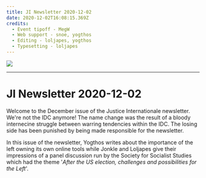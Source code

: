 ```yaml
---
title: JI Newsletter 2020-12-02
date: 2020-12-02T16:08:15.369Z
credits:
  - Event tipoff - MegW
  - Web support - snoe, yogthos
  - Editing - loljapes, yogthos
  - Typesetting - loljapes
---
```

![](/images/uploads/ji-logo-small.png)

- - -

# JI Newsletter 2020-12-02

Welcome to the December issue of the Justice Internationale newsletter. We're not the IDC anymore! The name change was the result of a bloody internecine struggle between warring tendencies within the IDC. The losing side has been punished by being made responsible for the newsletter.

In this issue of the newsletter, Yogthos writes about the importance of the left owning its own online tools while Jonkle and Loljapes give their impressions of a panel discussion run by the Society for Socialist Studies which had the theme '*After the US election, challenges and possibilities for the Left*'.

